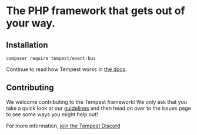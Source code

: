 # The PHP framework that gets out of your way.

## Installation

```
composer require tempest/event-bus
```

Continue to read how Tempest works in [the docs](https://tempestphp.com/docs/framework/getting-started/).

## Contributing

We welcome contributing to the Tempest framework! We only ask that you take a quick look at our [guidelines](https://tempestphp.com/docs/internals/contributing/) and then head on over to the issues page to see some ways you might help out!

For more information, [join the Tempest Discord](https://tempestphp.com/discord)
